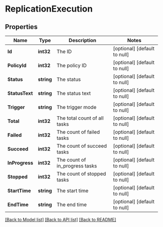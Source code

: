 # ReplicationExecution

## Properties
Name | Type | Description | Notes
------------ | ------------- | ------------- | -------------
**Id** | **int32** | The ID | [optional] [default to null]
**PolicyId** | **int32** | The policy ID | [optional] [default to null]
**Status** | **string** | The status | [optional] [default to null]
**StatusText** | **string** | The status text | [optional] [default to null]
**Trigger** | **string** | The trigger mode | [optional] [default to null]
**Total** | **int32** | The total count of all tasks | [optional] [default to null]
**Failed** | **int32** | The count of failed tasks | [optional] [default to null]
**Succeed** | **int32** | The count of succeed tasks | [optional] [default to null]
**InProgress** | **int32** | The count of in_progress tasks | [optional] [default to null]
**Stopped** | **int32** | The count of stopped tasks | [optional] [default to null]
**StartTime** | **string** | The start time | [optional] [default to null]
**EndTime** | **string** | The end time | [optional] [default to null]

[[Back to Model list]](../README.md#documentation-for-models) [[Back to API list]](../README.md#documentation-for-api-endpoints) [[Back to README]](../README.md)


